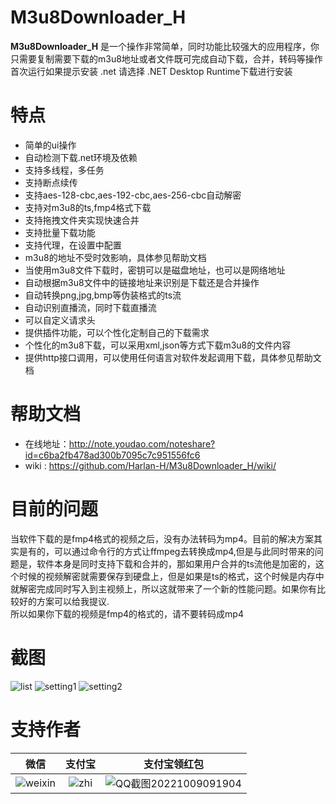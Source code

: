 # M3u8Downloader_H
**M3u8Downloader_H** 是一个操作非常简单，同时功能比较强大的应用程序，你只需要复制需要下载的m3u8地址或者文件既可完成自动下载，合并，转码等操作    
首次运行如果提示安装 .net 请选择 .NET Desktop Runtime下载进行安装

# 特点
 - 简单的ui操作
 - 自动检测下载.net环境及依赖
 - 支持多线程，多任务
 - 支持断点续传
 - 支持aes-128-cbc,aes-192-cbc,aes-256-cbc自动解密
 - 支持对m3u8的ts,fmp4格式下载
 - 支持拖拽文件夹实现快速合并
 - 支持批量下载功能
 - 支持代理，在设置中配置
 - m3u8的地址不受时效影响，具体参见帮助文档
 - 当使用m3u8文件下载时，密钥可以是磁盘地址，也可以是网络地址
 - 自动根据m3u8文件中的链接地址来识别是下载还是合并操作
 - 自动转换png,jpg,bmp等伪装格式的ts流
 - 自动识别直播流，同时下载直播流
 - 可以自定义请求头
 - 提供插件功能，可以个性化定制自己的下载需求
 - 个性化的m3u8下载，可以采用xml,json等方式下载m3u8的文件内容
 - 提供http接口调用，可以使用任何语言对软件发起调用下载，具体参见帮助文档

# 帮助文档
 - 在线地址：http://note.youdao.com/noteshare?id=c6ba2fb478ad300b7095c7c951556fc6
  - wiki  : https://github.com/Harlan-H/M3u8Downloader_H/wiki/

# 目前的问题
 当软件下载的是fmp4格式的视频之后，没有办法转码为mp4。目前的解决方案其实是有的，可以通过命令行的方式让ffmpeg去转换成mp4,但是与此同时带来的问题是，软件本身是同时支持下载和合并的，那如果用户合并的ts流他是加密的，这个时候的视频解密就需要保存到硬盘上，但是如果是ts的格式，这个时候是内存中就解密完成同时写入到主视频上，所以这就带来了一个新的性能问题。如果你有比较好的方案可以给我提议.   
 所以如果你下载的视频是fmp4的格式的，请不要转码成mp4

# 截图
![list](https://user-images.githubusercontent.com/39378318/190357782-117bb79d-a7f3-43bb-9e16-aa7af88e5da8.png)
![setting1](https://user-images.githubusercontent.com/39378318/190357793-04773f9e-e02f-4fd3-ba01-f0af040cef75.png)
![setting2](https://user-images.githubusercontent.com/39378318/190357801-0035792a-76f3-49ca-a90b-08802fd63b43.png)

# 支持作者
|微信|支付宝|支付宝领红包|
|:--:|:--:|:--:|
|![weixin](https://user-images.githubusercontent.com/39378318/190890312-ab314b1e-24e8-4237-aa24-2f49752b49ab.png)|![zhi](https://user-images.githubusercontent.com/39378318/190890316-d16156a1-88bb-487a-a7a4-664cf0a5e4da.png)|![QQ截图20221009091904](https://user-images.githubusercontent.com/39378318/194733110-b363c56a-7324-48e4-b41c-a98b68b41b40.png)|

